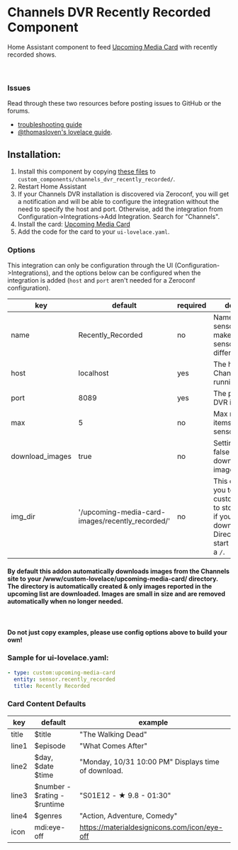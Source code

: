 # Channels DVR Recently Recorded Component

Home Assistant component to feed [Upcoming Media Card](https://github.com/custom-cards/upcoming-media-card) with
recently recorded shows.</br>
</br></br>

### Issues

Read through these two resources before posting issues to GitHub or the forums.

- [troubleshooting guide](https://github.com/custom-cards/upcoming-media-card/blob/master/troubleshooting.md)
- [@thomasloven's lovelace guide](https://github.com/thomasloven/hass-config/wiki/Lovelace-Plugins).

## Installation:

1. Install this component by copying [these files](https://github.com/rccoleman/channels_dvr_recently_recorded) to `custom_components/channels_dvr_recently_recorded/`.
2. Restart Home Assistant
3. If your Channels DVR installation is discovered via Zeroconf, you will get a notification and will be able to configure the integration without the need to specify the host and port.  Otherwise, add the integration from Configuration->Integrations->Add Integration.  Search for "Channels".
4. Install the card: [Upcoming Media Card](https://github.com/custom-cards/upcoming-media-card)
5. Add the code for the card to your `ui-lovelace.yaml`.

### Options

This integration can only be configuration through the UI (Configuration->Integrations), and the options below can be configured when the integration is added (`host` and `port` aren't needed for a Zeroconf configuration).

| key             | default                                          | required | description                                                                                                                                    |
| --------------- | ------------------------------------------------ | -------- | ---------------------------------------------------------------------------------------------------------------------------------------------- |
| name            | Recently_Recorded                                | no       | Name of the sensor. Useful to make multiple sensors with different libraries.                                                                  |
| host            | localhost                                        | yes      | The host Channels DVR is running on.                                                                                                           |
| port            | 8089                                             | yes      | The port Channels DVR is running on.                                                                                                           |
| max             | 5                                                | no       | Max number of items to show in sensor.                                                                                                         |
| download_images | true                                             | no       | Setting this to false will turn off downloading of images.                                                                                     |
| img_dir         | '/upcoming-media-card-images/recently_recorded/' | no       | This option allows you to choose a custom directory to store images in if you enable download_images. Directory must start and end with a `/`. |

#### By default this addon automatically downloads images from the Channels site to your /www/custom-lovelace/upcoming-media-card/ directory. The directory is automatically created & only images reported in the upcoming list are downloaded. Images are small in size and are removed automatically when no longer needed.

</br></br>
**Do not just copy examples, please use config options above to build your own!**

### Sample for ui-lovelace.yaml:

```yaml
- type: custom:upcoming-media-card
  entity: sensor.recently_recorded
  title: Recently Recorded
```

### Card Content Defaults

| key   | default                      | example                                             |
| ----- | ---------------------------- | --------------------------------------------------- |
| title | $title                       | "The Walking Dead"                                  |
| line1 | $episode                     | "What Comes After"                                  |
| line2 | $day, $date $time            | "Monday, 10/31 10:00 PM" Displays time of download. |
| line3 | $number - $rating - $runtime | "S01E12 - ★ 9.8 - 01:30"                            |
| line4 | $genres                      | "Action, Adventure, Comedy"                         |
| icon  | mdi:eye-off                  | https://materialdesignicons.com/icon/eye-off        |
